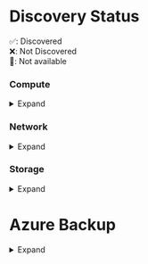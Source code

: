# Discovery Status

✅: Discovered <br />
❌: Not Discovered <br />
🚫: Not available <br />

### Compute
<details>
<summary>Expand</summary>

### Function

| Evidence        | Azure | AWS |
|-----------------|-------|-----|
| Compute         | ✅     | ✅   |
| RuntimeLanguage | ✅    | ❌   |
| RuntimeVersion  | ✅    | ❌   |

### VirtualMachine

| Evidence          | Azure | AWS |
|-------------------|-------|-----|
| Compute           | ✅     | ✅   |
| BlockStorage      | ✅     | ✅   |
| MalwareProtection | ✅     | ❌   |
| BootLogging       | ✅     | ✅   |
| OSLogging         | ✅     | ✅   |
| AutomaticUpdates  | ✅     | ❌   |

#### Compute
| Evidence          | Azure | AWS |
|-------------------|-------|-----|
| Resource          | ✅     | ✅   |
| NetworkInterfaces | ✅     | ✅   |
| ResourceLogging  | ✅     |    |
| Backups  | ❌ |    |

#### Resource
| Evidence    | Azure | AWS |
|-------------|-------|-----|
| ID          | ✅     | ✅   |
| Name        | ✅     | ✅   |
| Type        | ✅     | ✅   |
| GeoLocation | ✅     | ✅   |
| Labels      | ✅     | ✅   |

#### OSLogging
| Evidence        | Azure | AWS |
|-----------------|-------|-----|
| Auditing        | ✅     | 🚫  |
| SecurityFeature | ✅     | 🚫  |
| Enabled         | ✅     | ❌   |
| LoggingService  | ✅     | 🚫  |
| RetentionPeriod | ✅     | 🚫  |

#### BootLogging
| Evidence        | Azure | AWS |
|-----------------|-------|-----|
| Auditing        | ✅     | 🚫  |
| SecurityFeature | ✅     | 🚫  |
| Enabled         | ✅     | ❌   |
| LoggingService  | ✅     | 🚫  |
| RetentionPeriod | ✅     | 🚫  |

#### ResourceLogging
| Evidence                  | Azure | AWS |
|-----------------          |-------|-----|
| MonitoringLogDataEnabled  | ✅     |   |
| SecurityAlertsEnabled     | ✅     |   |


### BlockStorage

| Evidence          | Azure | AWS |
|-------------------|-------|-----|
| Resource          | ✅     | ✅   |
| AtRestEncryption  | ✅     | ✅   |
| Immutability      | ✅     | ❌   |
| Backups      | ✅     |  ❌  |

#### ManagedKeyEncryption
| Evidence  | Azure | AWS |
|-----------|-------|-----|
| Enabled   | ✅     | ❌   |
| Algorithm | ✅     | ❌   |

#### CustomerKeyEncryption
| Evidence  | Azure | AWS |
|-----------|-------|-----|
| Enabled   | ✅     | ❌   |
| Algorithm | ❌     | ❌   |
| KeyUrl    | ✅     | ❌   |

</details>

### Network
<details>
<summary>Expand</summary>


### LoadBalancer
| Evidence          | Azure | AWS |
|-------------------|-------|-----|
| Networkservice    | ✅     | ❌   |
| AccessRestriction | ✅     | ❌   |
| HttpEndpoints     | ✅     | ❌   |
| Networkservices   | ✅     | ❌   |
| Urls              | ✅     | ❌   |

#### Networkservice
| Evidence             | Azure | AWS |
|----------------------|-------|-----|
| Networking           | ✅     | ❌   |
| Authenticity         | ✅     | ❌   |
| Compute              | ✅     | ❌   |
| TransportEncryption  | ✅     | ❌   |
| Ips                  | ✅     | ❌   |
| Ports                | ✅     | ❌   |

### Networkinterfaces
| Evidence          | Azure | AWS |
|-------------------|-------|-----|
| Networking        | ✅     | ✅   |
| Networkservice    | ❌     | ❌   |
| AccessRestriction | partly     | ❌   |
</details>

### Storage
<details>
<summary>Expand</summary>

### ObjectStorage
| Evidence     | Azure | AWS |
|--------------|-------|-----|
| Storage      | ✅     | ✅   |
| PublicAccess | ✅     | ❌   |
| Backups  | ✅     |    |

#### Storage
| Evidence         | Azure | AWS |
|------------------|-------|-----|
| Resource         | ✅     | ✅   |
| AtRestEncryption | ✅     | ✅   |
| Immutability     | ✅     | ❌   |
| ResourceLogging  | ✅     |    |
| Backups  | ✅     |    |

### ObjectStorageService
| Evidence       | Azure | AWS |
|----------------|-------|-----|
| NetworkService | ✅     | ✅   |
| HttpEndpoint   | ✅     | ✅   |

#### Networkservice
| Evidence             | Azure | AWS |
|----------------------|-------|-----|
| Networking           | ✅     | ✅   |
| Authenticity         | ❌     | ❌   |
| Compute              | ❌     | ❌   |  
| TransportEncryption  | ✅     | ✅   |
| Ips                  | ❌     | ❌   |
| Ports                | ❌     | ❌   |

#### HttpEndpoint
| Evidence            | Azure    | AWS |
|---------------------|----------|-----|
| Url                 | ✅        | ✅   |
| TransportEncryption | ✅        | ✅   |

### FileStorage
| Evidence          | Azure | AWS |
|-------------------|-------|-----|
| Storage           | ✅     | ❌   |
|Backups             |         |  ❌  |

#### ManagedKeyEncryption
| Evidence  | Azure | AWS |
|-----------|-------|-----|
| Enabled   | ✅     | ✅   |
| Algorithm | ✅     | ✅   |

#### CustomerKeyEncryption
| Evidence   | Azure | AWS |
|------------|-------|-----|
| Enabled    | ✅     | ✅   |
| Algorithm  | ❌     | ❌   |
| KeyUrl     | ✅     | ✅   |

</details>

# Azure Backup
<details>
<summary>Expand</summary>

There are 2 different backup solutions for different resources
- Backup Vaults and
- Recovery Services Vault.

| Resource   | Backup Vaults | Recovery Services Vault |
|------------|-------|-----|
| Azure Virtual Machine | | x |
| Azure Storage (Files)| | x |
| Azure Backup Agent| | x |
| Azure Backup Server| | x |
| DPM| | x |
| SQL in Azure VM | | x |
| SAP HANA in Azure VM | | x |
| Azure Storage (Blobs) | x | |
| Azure disks | x | |
| Azure Database for PostgreSQL servers | x | |
| Kubernetes Services | x | |
